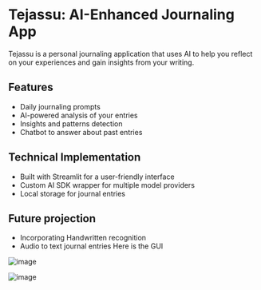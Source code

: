 # Tejassu: AI-Enhanced Journaling App

Tejassu is a personal journaling application that uses AI to help you reflect on your experiences and gain insights from your writing.

## Features
- Daily journaling prompts
- AI-powered analysis of your entries
- Insights and patterns detection
- Chatbot to answer about past entries

## Technical Implementation
- Built with Streamlit for a user-friendly interface
- Custom AI SDK wrapper for multiple model providers
- Local storage for journal entries

## Future projection
- Incorporating Handwritten recognition
- Audio to text journal entries
Here is the GUI

![image](https://github.com/user-attachments/assets/8451bcea-77fc-4a0a-a7e9-1e9736b4661c)

![image](https://github.com/user-attachments/assets/149edd5b-ff76-4adf-8634-b8a19a517d59)

